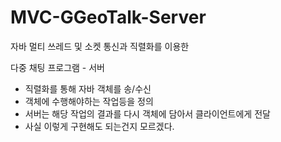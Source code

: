 # MVC-GGeoTalk-Server

자바 멀티 쓰레드 및 소켓 통신과 직렬화를 이용한

다중 채팅 프로그램 - 서버

 - 직렬화를 통해 자바 객체를 송/수신
 - 객체에 수행해야하는 작업등을 정의 
 - 서버는 해당 작업의 결과를 다시 객체에 담아서 클라이언트에게 전달 
 - 사실 이렇게 구현해도 되는건지 모르겠다.
